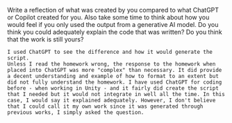 Write a reflection of what was created by you compared to what ChatGPT or Copilot created for you. 
Also take some time to think about how you would feel if you only used the output from a generative AI model. Do you think you could adequately explain the code that was written? Do you think that the work is still yours?


    I used ChatGPT to see the difference and how it would generate the script.
    Unless I read the homework wrong, the response to the homework when placed into ChatGPT was more "complex" than necessary. It did provide a decent understanding and example of how to format to an extent but did not fully understand the homework. I have used ChatGPT for coding before - when working in Unity - and it fairly did create the script that I needed but it would not integrate in well all the time. In this case, I would say it explained adequately. However, I don't believe that I could call it my own work since it was generated through previous works, I simply asked the question.